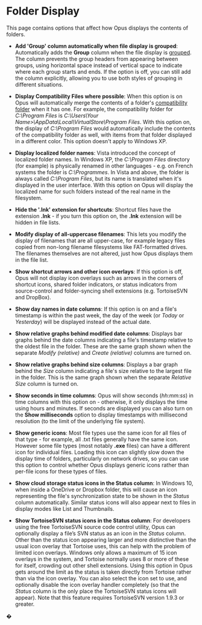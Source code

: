 # Folder Display

This page contains options that affect how Opus displays the contents of folders.

- **Add 'Group' column automatically when file display is grouped**: Automatically adds the **Group** column when the file display is [grouped](/Manual/basic_concepts/sorting_and_grouping/RAEDME.md). The column prevents the group headers from appearing between groups, using horizontal space instead of vertical space to indicate where each group starts and ends. If the option is off, you can still add the column explicitly, allowing you to use both styles of grouping in different situations.
- **Display Compatibility Files where possible**: When this option is on Opus will automatically merge the contents of a folder's [compatibility folder](/Manual/basic_concepts/virtual_file_system/compatibility_files.md) when it has one. For example, the compatibility folder for *C:\Program Files* is *C:\Users\\Your Name\>\AppData\Local\VirtualStore\Program Files*. With this option on, the display of *C:\Program Files* would automatically include the contents of the compatibility folder as well, with items from that folder displayed in a different color. This option doesn't apply to Windows XP.
- **Display localized folder names**: Vista introduced the concept of localized folder names. In Windows XP, the *C:\Program Files* directory (for example) is physically renamed in other languages - e.g. on French systems the folder is *C:\Programmes*. In Vista and above, the folder is always called *C:\Program Files*, but its name is translated when it's displayed in the user interface. With this option on Opus will display the localized name for such folders instead of the real name in the filesystem.
- **Hide the '.lnk' extension for shortcuts**: Shortcut files have the extension **.lnk** - if you turn this option on, the **.lnk** extension will be hidden in file lists.
- **Modify display of all-uppercase filenames**: This lets you modify the display of filenames that are all upper-case, for example legacy files copied from non-long filename filesystems like FAT-formatted drives. The filenames themselves are not altered, just how Opus displays them in the file list.

- **Show shortcut arrows and other icon overlays**: If this option is off, Opus will not display icon overlays such as arrows in the corners of shortcut icons, shared folder indicators, or status indicators from source-control and folder-syncing shell extensions (e.g. TortoiseSVN and DropBox).
- **Show day names in date columns**: If this option is on and a file's timestamp is within the past week, the day of the week (or *Today* or *Yesterday*) will be displayed instead of the actual date.
- **Show relative graphs behind modified date columns**: Displays bar graphs behind the date columns indicating a file's timestamp relative to the oldest file in the folder. These are the same graph shown when the separate *Modify (relative)* and *Create (relative)* columns are turned on.
- **Show relative graphs behind size columns**: Displays a bar graph behind the *Size* column indicating a file's size relative to the largest file in the folder. This is the same graph shown when the separate *Relative Size* column is turned on.
- **Show seconds in time columns**: Opus will show seconds (*hh:mm:ss*) in time columns with this option on - otherwise, it only displays the time using hours and minutes. If seconds are displayed you can also turn on the **Show milliseconds** option to display timestamps with millisecond resolution (to the limit of the underlying file system).
- **Show generic icons**: Most file types use the same icon for all files of that type - for example, all .txt files generally have the same icon. However some file types (most notably **.exe** files) can have a different icon for individual files. Loading this icon can slightly slow down the display time of folders, particularly on network drives, so you can use this option to control whether Opus displays generic icons rather than per-file icons for these types of files.
- **Show cloud storage status icons in the Status column**: In Windows 10, when inside a OneDrive or Dropbox folder, this will cause an icon representing the file's synchronization state to be shown in the *Status* column automatically. Similar status icons will also appear next to files in display modes like List and Thumbnails.
- **Show TortoiseSVN status icons in the Status column**: For developers using the free TortoiseSVN source code control utility, Opus can optionally display a file’s SVN status as an icon in the *Status* column. Other than the status icon appearing larger and more distinctive than the usual icon overlay that Tortoise uses, this can help with the problem of limited icon overlays. Windows only allows a maximum of 15 icon overlays in the system, and Tortoise normally uses 8 or more of these for itself, crowding out other shell extensions. Using this option in Opus gets around the limit as the status is taken directly from Tortoise rather than via the icon overlay. You can also select the icon set to use, and optionally disable the icon overlay handler completely (so that the *Status* column is the only place the TortoiseSVN status icons will appear). Note that this feature requires TortoiseSVN version 1.9.3 or greater.

�
